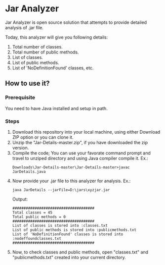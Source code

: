 Jar Analyzer
================

Jar Analyzer is open source solution that attempts to provide detailed analysis of .jar file.

Today, this analyzer will give you following details:
1. Total number of classes.
2. Total number of public methods.
3. List of classes.
4. List of public methods.
5. List of 'NoDefinitionFound' classes, etc.

How to use it?
-------------
### Prerequisite

You need to have Java installed and setup in path.

### Steps

1. Download this repository into your local machine, using either Download ZIP option or you can clone it.
2. Unzip the "Jar-Details-master.zip", if you have downloaded the zip version.
3. Compile the code;
   You can use your favorate command prompt and travel to unziped directory and using Java compiler compile it.
   Ex.:
   ```
   Downloads\Jar-Details-master\Jar-Details-master>javac JarDetails.java
   ```
4. Now provide your .jar file to this analyzer for analysis.
   Ex.:
   ```
   java JarDetails --jarFile=D:\jars\xyzjar.jar
   ```
    Output:
    ```
    #####################################
    Total classes = 45
    Total public methods = 0
    #####################################
    List of classes is stored into :classes.txt
    List of public methods is stored into :publicmethods.txt
    List of 'NoDefinitionFound' classes is stored into :nodeffoundclasses.txt
    #####################################
    ```
5. Now, to check classes and public methods, open "classes.txt" and "publicmethods.txt" created into your current directory.
